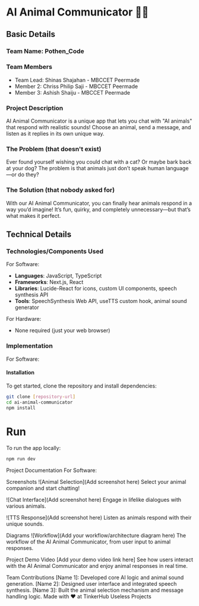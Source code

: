 # AI Animal Communicator 🐾🎤
## Basic Details
### Team Name: Pothen_Code
### Team Members
- Team Lead: Shinas Shajahan - MBCCET Peermade
- Member 2: Chriss Philip Saji - MBCCET Peermade
- Member 3: Ashish Shaiju - MBCCET Peermade

### Project Description
AI Animal Communicator is a unique app that lets you chat with "AI animals" that respond with realistic sounds! Choose an animal, send a message, and listen as it replies in its own unique way.

### The Problem (that doesn't exist)
Ever found yourself wishing you could chat with a cat? Or maybe bark back at your dog? The problem is that animals just don’t speak human language—or do they?

### The Solution (that nobody asked for)
With our AI Animal Communicator, you can finally hear animals respond in a way you’d imagine! It’s fun, quirky, and completely unnecessary—but that’s what makes it perfect.

## Technical Details
### Technologies/Components Used
For Software:
- **Languages**: JavaScript, TypeScript
- **Frameworks**: Next.js, React
- **Libraries**: Lucide-React for icons, custom UI components, speech synthesis API
- **Tools**: SpeechSynthesis Web API, useTTS custom hook, animal sound generator

For Hardware:
- None required (just your web browser)

### Implementation
For Software:

#### Installation
To get started, clone the repository and install dependencies:

```bash
git clone [repository-url]
cd ai-animal-communicator
npm install
```
# Run
To run the app locally:
```bash
npm run dev
```
Project Documentation
For Software:

Screenshots
![Animal Selection](Add screenshot here) Select your animal companion and start chatting!

![Chat Interface](Add screenshot here) Engage in lifelike dialogues with various animals.

![TTS Response](Add screenshot here) Listen as animals respond with their unique sounds.

Diagrams
![Workflow](Add your workflow/architecture diagram here) The workflow of the AI Animal Communicator, from user input to animal responses.

Project Demo
Video
[Add your demo video link here] See how users interact with the AI Animal Communicator and enjoy animal responses in real time.

Team Contributions
[Name 1]: Developed core AI logic and animal sound generation.
[Name 2]: Designed user interface and integrated speech synthesis.
[Name 3]: Built the animal selection mechanism and message handling logic.
Made with ❤️ at TinkerHub Useless Projects





